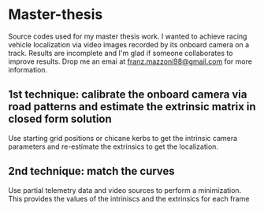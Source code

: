 # Master-thesis
Source codes used for my master thesis work. I wanted to achieve racing vehicle localization via video images recorded by its onboard camera on a track. Results are incomplete and I'm glad if someone collaborates to improve results. Drop me an emai at franz.mazzoni98@gmail.com for more information.

## 1st technique: calibrate the onboard camera via road patterns and estimate the extrinsic matrix in closed form solution
Use starting grid positions or chicane kerbs to get the intrinsic camera parameters and re-estimate the extrinsics to get the localization.

## 2nd technique: match the curves
Use partial telemetry data and video sources to perform a minimization. This provides the values of the intriniscs and the extrinsics for each frame
